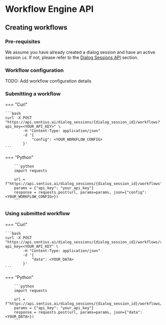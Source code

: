 # Workflow Engine API

## Creating workflows

### Pre-requisites

We assume you have already created a dialog session and have an active session `id`. If not, please refer to the
[Dialog Sessions API](dialog-sessions.md) section.

### Workflow configuration

TODO: Add workflow configuration details

### Submitting a workflow

=== "Curl"

    ```bash
    curl -X POST "https://api.sentius.ai/dialog_sessions/{dialog_session_id}/workflows?api_key=<YOUR_API_KEY>" \
            -H "Content-Type: application/json"
            -d '{
                "config": <YOUR_WORKFLOW_CONFIG>
            }'
    ```

=== "Python"
    
        ```python
        import requests
    
        url = f"https://api.sentius.ai/dialog_sessions/{dialog_session_id}/workflows"
        params = {"api_key": "your_api_key"}
        response = requests.post(url, params=params, json={"config": <YOUR_WORKFLOW_CONFIG>})
        ```

### Using submitted workflow

=== "Curl"

    ```bash
    curl -X POST "https://api.sentius.ai/dialog_sessions/{dialog_session_id}/workflows/run?api_key=<YOUR_API_KEY" \
            -H "Content-Type: application/json"
            -d '{
                "data": <YOUR_DATA>
            }'
    ```

=== "Python"
    
        ```python
        import requests
    
        url = f"https://api.sentius.ai/dialog_sessions/{dialog_session_id}/workflows/run"
        params = {"api_key": "your_api_key"}
        response = requests.post(url, params=params, json={"data": <YOUR_DATA>})
        ```
